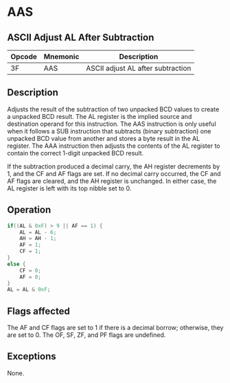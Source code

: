 # AAS
 
## ASCII Adjust AL After Subtraction
 
 
|Opcode|Mnemonic|Description|
|-|-|-|
|3F|AAS|ASCII adjust AL after subtraction|
 
## Description
 
Adjusts the result of the subtraction of two unpacked BCD values to create a unpacked BCD result. The AL register is the implied source and destination operand for this instruction. The AAS instruction is only useful when it follows a SUB instruction that subtracts (binary subtraction) one unpacked BCD value from another and stores a byte result in the AL register. The AAA instruction then adjusts the contents of the AL register to contain the correct 1-digit unpacked BCD result.
 
If the subtraction produced a decimal carry, the AH register decrements by 1, and the CF and AF flags are set. If no decimal carry occurred, the CF and AF flags are cleared, and the AH register is unchanged. In either case, the AL register is left with its top nibble set to 0.
 
 
## Operation
 
```c
if((AL & 0xF) > 9 || AF == 1) {
	AL = AL - 6;
	AH = AH - 1;
	AF = 1;
	CF = 1;
}
else {
	CF = 0;
	AF = 0;
}
AL = AL & 0xF;

```
 
 
## Flags affected
 
The AF and CF flags are set to 1 if there is a decimal borrow; otherwise, they are set to 0. The OF, SF, ZF, and PF flags are undefined.

 
 
## Exceptions
 
None.
